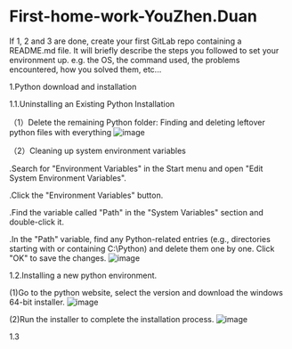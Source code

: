 # First-home-work-YouZhen.Duan
If 1, 2 and 3 are done, create your first GitLab repo containing a README.md file. It will briefly describe the steps you followed to set your environment up. e.g. the OS, the command used, the problems encountered, how you solved them, etc...

1.Python download and installation

1.1.Uninstalling an Existing Python Installation

（1）Delete the remaining Python folder:
Finding and deleting leftover python files with everything
![image](https://github.com/YorkDuan/First-home-work-YouZhen.Duan/assets/156828673/454e9b63-388c-4390-9215-ea1913777f5a)

（2）Cleaning up system environment variables

.Search for "Environment Variables" in the Start menu and open "Edit System Environment Variables".

.Click the "Environment Variables" button.

.Find the variable called "Path" in the "System Variables" section and double-click it.

.In the "Path" variable, find any Python-related entries (e.g., directories starting with or containing C:\Python) and delete them one by one. Click "OK" to save the changes.
![image](https://github.com/YorkDuan/First-home-work-YouZhen.Duan/assets/156828673/6cb9687a-e276-4808-95de-db2b7511e6f7)

1.2.Installing a new python environment.

(1)Go to the python website, select the version and download the windows 64-bit installer.
![image](https://github.com/YorkDuan/First-home-work-YouZhen.Duan/assets/156828673/35b5115e-78cb-49bb-a9d6-cec069982a86)

(2)Run the installer to complete the installation process.
![image](https://github.com/YorkDuan/First-home-work-YouZhen.Duan/assets/156828673/cd74879d-bbc4-40d4-b733-3663ec875a42)

1.3




